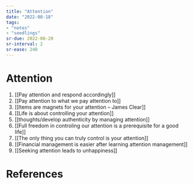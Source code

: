 ```yaml
---
title: "Attention"
date: "2022-08-18"
tags:
- "notes"
- "seedlings"
sr-due: 2022-08-20
sr-interval: 2
sr-ease: 248
---
```


# Attention

1. [[Pay attention and respond accordingly]]
2. [[Pay attention to what we pay attention to]]
3. [[Items are magnets for your attention – James Clear]]
4. [[Life is about controlling your attention]]
5. [[thoughts/develop authenticity by managing attention]]
6. [[Full freedom in controling our attention is a prerequisite for a good life]]
7. [[The only thing you can truly control is your attention]]
8. [[Financial management is easier after learning attention management]]
9. [[Seeking attention leads to unhappiness]]

# References
